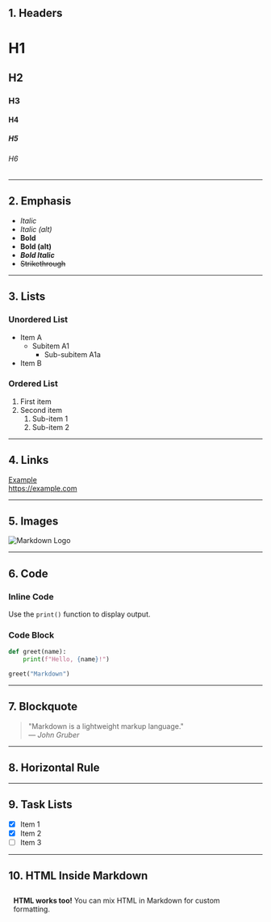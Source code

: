 ## 1. Headers

# H1
## H2
### H3
#### H4
##### H5
###### H6

---

## 2. Emphasis

- *Italic*
- _Italic (alt)_
- **Bold**
- __Bold (alt)__
- ***Bold Italic***
- ~~Strikethrough~~

---

## 3. Lists

### Unordered List
- Item A
  - Subitem A1
    - Sub-subitem A1a
- Item B

### Ordered List
1. First item
2. Second item
   1. Sub-item 1
   2. Sub-item 2

---

## 4. Links

[Example](https://example.com)  
<https://example.com>

---

## 5. Images

![Markdown Logo](https://markdown-here.com/img/icon256.png)

---

## 6. Code

### Inline Code

Use the `print()` function to display output.

### Code Block

```python
def greet(name):
    print(f"Hello, {name}!")

greet("Markdown")
```

---

## 7. Blockquote

> "Markdown is a lightweight markup language."  
> — *John Gruber*

---

## 8. Horizontal Rule

---

## 9. Task Lists

- [x] Item 1
- [x] Item 2
- [ ] Item 3

---

## 10. HTML Inside Markdown

<div style="padding:10px;">
  <strong>HTML works too!</strong> You can mix HTML in Markdown for custom formatting.
</div>


